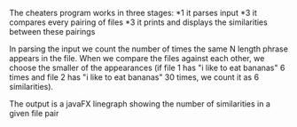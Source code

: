 The cheaters program works in three stages:
    *1 it parses input
    *3 it compares every pairing of files
    *3 it prints and displays the similarities between these pairings
    
In parsing the input we count the number of times the same N length phrase appears in the file. When we compare the files against each other, we choose the smaller of the appearances (if file 1 has "i like to eat bananas" 6 times and file 2 has "i like to eat bananas" 30 times, we count it as 6 similarities).

The output is a javaFX linegraph showing the number of similarities in a given file pair